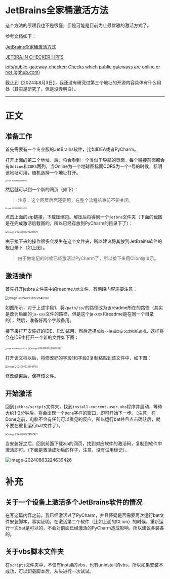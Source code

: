 # JetBrains全家桶激活方法

这个方法的原理我也不是很懂，但是可能是目前为止最优雅的激活方式了。

参考文档如下：

[JetBrains全家桶激活方式](https://www.bilibili.com/read/cv27426430/)

[JETBRA.IN CHECKER | IPFS](https://3.jetbra.in/)

[ipfs/public-gateway-checker: Checks which public gateways are online or not (github.com)](https://github.com/ipfs/public-gateway-checker)

截止到【2024年8月3日】，我还没有研究过第三个地址的开源内容具体有什么用处（其实是研究了，但是没弄明白）。

---

# 正文

## 准备工作

首先需要有一个专业版的JetBrains软件，比如IDEA或者PyCharm。

打开上面的第二个地址，后，将会看到一个类似于导航的页面，每个链接前面都会有`Online`和`CORS`两列，当Online为一个地球图标而CORS为一个`*`号的时候，标明该地址可用，随机选择一个地址打开。

<img src="./JetBrainsActivation.assets/image-20240803221955768.png" alt="image-20240803221955768" style="zoom: 33%;" />

然后就可以到一个新的网页（如下）：

>   注意：这个网页后面还要用，在整个流程结束前不要关闭。

<img src="./JetBrainsActivation.assets/image-20240803222047319.png" alt="image-20240803222047319" style="zoom:33%;" />

点击上面的zip链接，下载压缩包。解压后将得到一个`jetbra`文件夹（下面的截图是在完成激活后截图的，所以已经存放到PyCharm的目录下了）：

<img src="./JetBrainsActivation.assets/image-20240803222201575.png" alt="image-20240803222201575" style="zoom: 50%;" />

由于接下来的操作很多会发生在这个文件夹，所以建议将其放到JetBrains软件的根目录下（如上图）。

>   由于做笔记的时候已经激活过PyCharm了，所以接下来用Clion做演示。

## 激活操作

首先打开jetbra文件夹中的readme.txt文件，有两段内容需要注意：

<img src="./JetBrainsActivation.assets/image-20240803222640128.png" alt="image-20240803222640128" style="zoom: 67%;" />

如图所示，对于上述字段1，将`/path/to/`的路径改为该readme所在的路径（其实是改为后面的`ja-xxx`文件的路径，但是这个ja-xxx和readme是在同一个目录的），然后，准备好两个字段备用。

接下来打开安装好的IDE，启动试用，然后选择`帮助->编辑自定义虚拟机选项`。这样将会在IDE中打开一个新的文件如下图：

<img src="./JetBrainsActivation.assets/image-20240803223546236.png" alt="image-20240803223546236" style="zoom:33%;" />

<img src="./JetBrainsActivation.assets/image-20240803223602327.png" alt="image-20240803223602327" style="zoom:50%;" />

打开该文档以后，将修改好的字段1和字段2复制粘贴到该文件中，如下图：

<img src="./JetBrainsActivation.assets/image-20240803223839182.png" alt="image-20240803223839182" style="zoom: 50%;" />

修改结束后，保存该文件。

## 开始激活

回到`jetbra/scripts`文件夹，找到`install-current-user.vbs`程序并启动，等待大约1-2分钟后，将会出现一个`Done`字样的窗口，即可开始下一步。（注意，在Done之前，电脑不会有任何可以看见的反应，所以运行bat并且点击确认后，就不要在重复运行bat文件了）。

<img src="./JetBrainsActivation.assets/image-20240803224107931.png" alt="image-20240803224107931" style="zoom: 50%;" />

当安装好之后，回到前面下载zip的网页，找到对应软件的激活码，复制到软件中激活即可。（下面是激活成功后的样子，注意，没有试用标记）。

![image-20240803224639426](./JetBrainsActivation.assets/image-20240803224639426.png)

# 补充

## 关于一个设备上激活多个JetBrains软件的情况

在写这篇内容之前，我已经激活过了PyCharm，并且怀疑是否需要再次运行bat文件安装脚本，事实证明，在激活第二个软件（比如上面的CLion）的时候，重新运行一次bat是可以的，不会对前面已经激活的PyCharm造成影响，所以建议各装各的。

## 关于vbs脚本文件夹

在`scripts`文件夹中，不仅有install的vbs，也有uninstall的vbs，所以如果安装不成功，可以卸载脚本后，从头进行一次试试。

